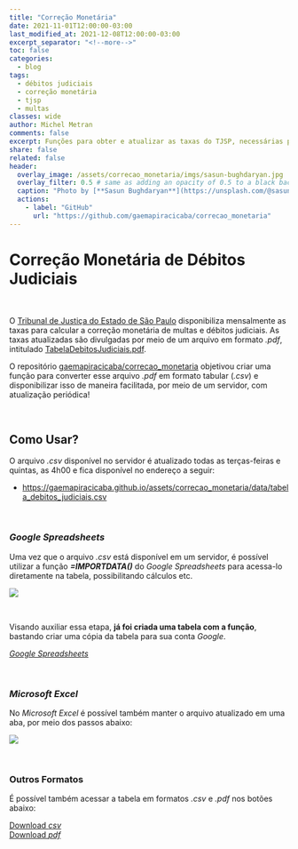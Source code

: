 ```yaml
---
title: "Correção Monetária"
date: 2021-11-01T12:00:00-03:00
last_modified_at: 2021-12-08T12:00:00-03:00
excerpt_separator: "<!--more-->"
toc: false
categories:
  - blog
tags:
  - débitos judiciais
  - correção monetária
  - tjsp
  - multas
classes: wide
author: Michel Metran
comments: false
excerpt: Funções para obter e atualizar as taxas do TJSP, necessárias para cálculos de correção monetária dos débitos judiciais
share: false
related: false
header:
  overlay_image: /assets/correcao_monetaria/imgs/sasun-bughdaryan.jpg
  overlay_filter: 0.5 # same as adding an opacity of 0.5 to a black background
  caption: "Photo by [**Sasun Bughdaryan**](https://unsplash.com/@sasun1990?utm_source=unsplash&utm_medium=referral&utm_content=creditCopyText) on [Unsplash](https://unsplash.com/s/photos/judge?utm_source=unsplash&utm_medium=referral&utm_content=creditCopyText)"
  actions:
    - label: "GitHub"
      url: "https://github.com/gaemapiracicaba/correcao_monetaria"
---
```


# Correção Monetária de Débitos Judiciais

<br>

O [Tribunal de Justiça do Estado de São Paulo](https://www.tjsp.jus.br/) disponibiliza mensalmente as taxas para calcular a correção monetária de multas e débitos judiciais. As taxas atualizadas são divulgadas por meio de um arquivo em formato *.pdf*, intitulado [TabelaDebitosJudiciais.pdf](https://www.tjsp.jus.br/Download/Tabelas/TabelaDebitosJudiciais.pdf).

O repositório [gaemapiracicaba/correcao_monetaria](https://github.com/gaemapiracicaba/correcao_monetaria) objetivou criar uma função para converter esse arquivo _.pdf_ em formato tabular (_.csv_) e disponibilizar isso de maneira facilitada, por meio de um servidor, com atualização periódica!

<br>

## Como Usar?

O arquivo _.csv_ disponível no servidor é atualizado todas as terças-feiras e quintas, as 4h00 e fica disponível no endereço a seguir:

- <a href="https://gaemapiracicaba.github.io/assets/correcao_monetaria/data/tabela_debitos_judiciais.csv" target="_blank">https://gaemapiracicaba.github.io/assets/correcao_monetaria/data/tabela_debitos_judiciais.csv</a>

<br>

### *Google Spreadsheets*

Uma vez que o arquivo _.csv_ está disponível em um servidor, é possível utilizar a função **_=IMPORTDATA()_** do _Google Spreadsheets_ para acessa-lo diretamente na tabela, possibilitando cálculos etc.

![](https://i.imgur.com/oFdGGbA.png)

<br>

Visando auxiliar essa etapa, **já foi criada uma tabela com a função**, bastando criar uma cópia da tabela para sua conta _Google_.

<a href="https://docs.google.com/spreadsheets/d/1xOH1QN8qsZ3-_u6p1dbhIZ2N4IvSBbMJucM1BhXf8Sw/edit?usp=sharing" class="btn btn--primary">*Google Spreadsheets*</a>  

<br>

### *Microsoft Excel*

No *Microsoft Excel* é possível também manter o arquivo atualizado em uma aba, por meio dos passos abaixo:

![](./docs/imgs/excel.gif)

<br>

### Outros Formatos

É possível também acessar a tabela em formatos *.csv* e *.pdf* nos botões abaixo:

<a href="https://gaemapiracicaba.github.io/assets/correcao_monetaria/data/tabela_debitos_judiciais.csv" class="btn btn--primary">Download *csv*</a>  
<a href="https://gaemapiracicaba.github.io/assets/correcao_monetaria/data/tabela_debitos_judiciais.pdf" class="btn btn--primary" target="_blank">Download *pdf*</a>
